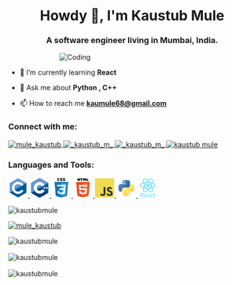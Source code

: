 <br>
<h1 align="center">Howdy 👋, I'm Kaustub Mule</h1>
<h3 align="center">A software engineer living in Mumbai, India.</h3>
<img align="right" alt="Coding" width="400" src="https://media0.giphy.com/media/gf675azxNAz2zDQ1vD/giphy.gif?cid=6c09b952hzeyoudrx19n0i8z8eyy5f152ms965izbpml33ya&rid=giphy.gif&ct=s">
<br>

- 🌱 I’m currently learning **React**

- 💬 Ask me about **Python , C++**

- 📫 How to reach me **kaumule68@gmail.com**

<h3 align="left">Connect with me:</h3>
<p align="left">
  <a href="https://twitter.com/mule_kaustub" target="blank">
    <img align="center" src="https://raw.githubusercontent.com/rahuldkjain/github-profile-readme-generator/master/src/images/icons/Social/twitter.svg" alt="mule_kaustub" height="30" width="40" />
  </a>
  <a href="https://instagram.com/_kaustub_m_" target="blank">
    <img align="center" src="https://raw.githubusercontent.com/rahuldkjain/github-profile-readme-generator/master/src/images/icons/Social/instagram.svg" alt="_kaustub_m_" height="30" width="40" />
  </a>
  <a href="https://www.linkedin.com/in/kaustub-mule-0b4ba2217/" target="blank">
    <img align="center" src="https://cdn-icons-png.flaticon.com/512/174/174857.png" alt="_kaustub_m_" height="30" width="35" />
  </a>
  <a href="https://www.codechef.com/users/mp70322000207" target="blank">
    <img align="center" src="https://cdn.jsdelivr.net/npm/simple-icons@3.1.0/icons/codechef.svg" alt="kaustub mule" height="30" width="40" />
  </a>
</p>
<h3 align="left">Languages and Tools:</h3>
<p align="left">
  <a href="https://www.cprogramming.com/" target="_blank" rel="noreferrer">
    <img src="https://raw.githubusercontent.com/devicons/devicon/master/icons/c/c-original.svg" alt="c" width="40" height="40" />
  </a>
  <a href="https://www.w3schools.com/cpp/" target="_blank" rel="noreferrer">
    <img src="https://raw.githubusercontent.com/devicons/devicon/master/icons/cplusplus/cplusplus-original.svg" alt="cplusplus" width="40" height="40" />
  </a>
  <a href="https://www.w3schools.com/css/" target="_blank" rel="noreferrer">
    <img src="https://raw.githubusercontent.com/devicons/devicon/master/icons/css3/css3-original-wordmark.svg" alt="css3" width="40" height="40" />
  </a>
  <a href="https://www.w3.org/html/" target="_blank" rel="noreferrer">
    <img src="https://raw.githubusercontent.com/devicons/devicon/master/icons/html5/html5-original-wordmark.svg" alt="html5" width="40" height="40" />
  </a>
  <a href="https://developer.mozilla.org/en-US/docs/Web/JavaScript" target="_blank" rel="noreferrer">
    <img src="https://raw.githubusercontent.com/devicons/devicon/master/icons/javascript/javascript-original.svg" alt="javascript" width="40" height="40" />
  </a>
  <a href="https://www.python.org" target="_blank" rel="noreferrer">
    <img src="https://raw.githubusercontent.com/devicons/devicon/master/icons/python/python-original.svg" alt="python" width="40" height="40" />
  </a>
  <a href="https://reactjs.org/" target="_blank" rel="noreferrer">
    <img src="https://raw.githubusercontent.com/devicons/devicon/master/icons/react/react-original-wordmark.svg" alt="react" width="40" height="40" />
  </a>
</p>
<p align="left"> <img src="https://komarev.com/ghpvc/?username=kaustubmule&label=Profile%20views&color=0e75b6&style=flat" alt="kaustubmule" /> </p>

<p align="left"> <a href="https://twitter.com/mule_kaustub" target="blank"><img src="https://img.shields.io/twitter/follow/mule_kaustub?logo=twitter&style=for-the-badge" alt="mule_kaustub" /></a> </p>
<p><img align="center" src="https://github-readme-stats.vercel.app/api/top-langs?username=kaustubmule&show_icons=true&locale=en&layout=compact" alt="kaustubmule" /></p>

<p><img align="center" src="https://github-readme-stats.vercel.app/api?username=kaustubmule&show_icons=true&locale=en" alt="kaustubmule" /></p>

<p><img align="center" src="https://github-readme-streak-stats.herokuapp.com/?user=kaustubmule&" alt="kaustubmule" /></p>
</p>
